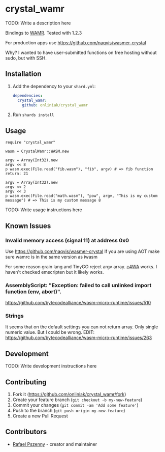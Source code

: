# crystal_wamr

TODO: Write a description here

Bindings to [WAMR](https://github.com/bytecodealliance/wasm-micro-runtime).
Tested with 1.2.3

For production apps use https://github.com/naqvis/wasmer-crystal

Why? I wanted to have user-submitted functions on free hosting without sudo, but with SSH.

## Installation

1. Add the dependency to your `shard.yml`:

   ```yaml
   dependencies:
     crystal_wamr:
       github: onliniak/crystal_wamr
   ```

2. Run `shards install`

## Usage

```crystal
require "crystal_wamr"

wasm = CrystalWamr::WASM.new

argv = Array(Int32).new
argv << 8
p wasm.exec(File.read("fib.wasm"), "fib", argv) # => fib function return: 21

argv = Array(Int32).new
argv << 2
argv << 3
p wasm.exec(File.read("math.wasm"), "pow", argv, "This is my custom message") # => This is my custom message 8
```

TODO: Write usage instructions here

## Known Issues

### Invalid memory access (signal 11) at address 0x0

Use https://github.com/naqvis/wasmer-crystal
If you are using AOT make sure wamrc is in the same version as iwasm

For some reason grain lang and TinyGO reject argv array.
[c4WA](https://github.com/kign/c4wa) works. I haven't checked emscripten but it likely works.

### AssemblyScript: "Exception: failed to call unlinked import function (env, abort)".

https://github.com/bytecodealliance/wasm-micro-runtime/issues/510

### Strings

It seems that on the default settings you can not return array. Only single numeric value. But I could be wrong. 
EDIT: https://github.com/bytecodealliance/wasm-micro-runtime/issues/263

## Development

TODO: Write development instructions here

## Contributing

1. Fork it (<https://github.com/onliniak/crystal_wamr/fork>)
2. Create your feature branch (`git checkout -b my-new-feature`)
3. Commit your changes (`git commit -am 'Add some feature'`)
4. Push to the branch (`git push origin my-new-feature`)
5. Create a new Pull Request

## Contributors

- [Rafael Pszenny](https://github.com/onliniak) - creator and maintainer

